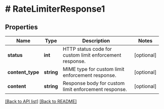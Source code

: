 # # RateLimiterResponse1

## Properties

Name | Type | Description | Notes
------------ | ------------- | ------------- | -------------
**status** | **int** | HTTP status code for custom limit enforcement response. | [optional] 
**content_type** | **string** | MIME type for custom limit enforcement response. | [optional] 
**content** | **string** | Response body for custom limit enforcement response. | [optional] 


[[Back to API list]](../../README.md#endpoints) [[Back to README]](../../README.md)
